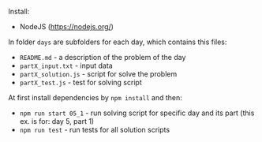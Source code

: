 Install:
- NodeJS (https://nodejs.org/)

In folder `days` are subfolders for each day, which contains this files:

- `README.md` - a description of the problem of the day
- `partX_input.txt` - input data
- `partX_solution.js` - script for solve the problem
- `partX_test.js` - test for solving script

At first install dependencies by `npm install` and then:

- `npm run start 05_1` - run solving script for specific day and its part (this ex. is for: day 5, part 1)
- `npm run test` - run tests for all solution scripts

